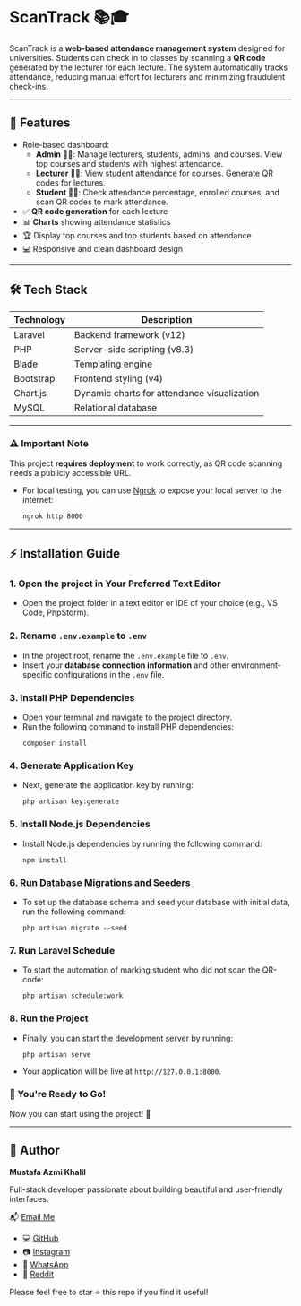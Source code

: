 # ScanTrack 📚🎓

ScanTrack is a **web-based attendance management system** designed for universities. Students can check in to classes by scanning a **QR code** generated by the lecturer for each lecture. The system automatically tracks attendance, reducing manual effort for lecturers and minimizing fraudulent check-ins.  

---

## 📌 Features

- Role-based dashboard:  
  - **Admin 👨‍💼**: Manage lecturers, students, admins, and courses. View top courses and students with highest attendance.  
  - **Lecturer 👨‍🏫**: View student attendance for courses. Generate QR codes for lectures.  
  - **Student 🧑‍🎓**: Check attendance percentage, enrolled courses, and scan QR codes to mark attendance.
- ✅ **QR code generation** for each lecture
- 📊 **Charts** showing attendance statistics
- 🏆 Display top courses and top students based on attendance
- 💻 Responsive and clean dashboard design

---

## 🛠️ Tech Stack

| Technology | Description |
|------------|-------------|
| Laravel    | Backend framework (v12) |
| PHP        | Server-side scripting (v8.3) |
| Blade      | Templating engine |
| Bootstrap  | Frontend styling (v4) |
| Chart.js   | Dynamic charts for attendance visualization |
| MySQL      | Relational database |

---

### ⚠️ Important Note

This project **requires deployment** to work correctly, as QR code scanning needs a publicly accessible URL.  

- For local testing, you can use [Ngrok](https://ngrok.com/) to expose your local server to the internet:  
  ```bash
  ngrok http 8000

---

## ⚡ Installation Guide

### 1. Open the project in Your Preferred Text Editor
   - Open the project folder in a text editor or IDE of your choice (e.g., VS Code, PhpStorm).

### 2. Rename `.env.example` to `.env`
   - In the project root, rename the `.env.example` file to `.env`.
   - Insert your **database connection information** and other environment-specific configurations in the `.env` file.

### 3. Install PHP Dependencies
   - Open your terminal and navigate to the project directory.
   - Run the following command to install PHP dependencies:
     ```
     composer install
     ```

### 4. Generate Application Key
   - Next, generate the application key by running:
     ```
     php artisan key:generate
     ```

### 5. Install Node.js Dependencies
   - Install Node.js dependencies by running the following command:
     ```
     npm install
     ```

### 6. Run Database Migrations and Seeders
   - To set up the database schema and seed your database with initial data, run the following command:
     ```
     php artisan migrate --seed
     ```

### 7. Run Laravel Schedule
   - To start the automation of marking student who did not scan the QR-code:
     ```
     php artisan schedule:work
     ```

### 8. Run the Project
   - Finally, you can start the development server by running:
     ```
     php artisan serve
     ```
   - Your application will be live at `http://127.0.0.1:8000`.

### 🎉 You're Ready to Go!
Now you can start using the project! 🎉

---

## 📧 Author

**Mustafa Azmi Khalil**

Full-stack developer passionate about building beautiful and user-friendly interfaces.  

📬 [Email Me](mailto:mustafa.azmi.khalil@gmail.com)

- 💻 [GitHub](https://github.com/Mustafa21102005)
- 📷 [Instagram](https://www.instagram.com/rexl.05)
- 💬 [WhatsApp](https://wa.me/966545117570)
- 👾 [Reddit](https://www.reddit.com/user/mustafa_azmi)

Please feel free to star ⭐ this repo if you find it useful!

